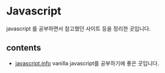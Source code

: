 # Javascript

javascript 를 공부하면서 참고했던 사이트 등을 정리한 곳입니다.

## contents

- [javascript.info](https://ko.javascript.info/)
vanilla javascript를 공부하기에 좋은 곳입니다.
